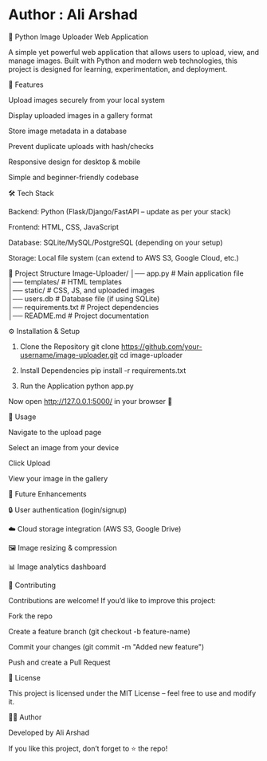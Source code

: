 <h1>Author : Ali Arshad</h1>

📸 Python Image Uploader Web Application

A simple yet powerful web application that allows users to upload, view, and manage images. Built with Python and modern web technologies, this project is designed for learning, experimentation, and deployment.

🚀 Features

Upload images securely from your local system

Display uploaded images in a gallery format

Store image metadata in a database

Prevent duplicate uploads with hash/checks

Responsive design for desktop & mobile

Simple and beginner-friendly codebase

🛠️ Tech Stack

Backend: Python (Flask/Django/FastAPI – update as per your stack)

Frontend: HTML, CSS, JavaScript

Database: SQLite/MySQL/PostgreSQL (depending on your setup)

Storage: Local file system (can extend to AWS S3, Google Cloud, etc.)

📂 Project Structure
Image-Uploader/
│── app.py                # Main application file  
│── templates/            # HTML templates  
│── static/               # CSS, JS, and uploaded images  
│── users.db           # Database file (if using SQLite)  
│── requirements.txt      # Project dependencies  
│── README.md             # Project documentation  

⚙️ Installation & Setup
1. Clone the Repository
git clone https://github.com/your-username/image-uploader.git
cd image-uploader

2. Install Dependencies
pip install -r requirements.txt

3. Run the Application
python app.py


Now open http://127.0.0.1:5000/
 in your browser 🎉

📸 Usage

Navigate to the upload page

Select an image from your device

Click Upload

View your image in the gallery

📌 Future Enhancements

🔒 User authentication (login/signup)

☁️ Cloud storage integration (AWS S3, Google Drive)

🖼️ Image resizing & compression

📊 Image analytics dashboard

🤝 Contributing

Contributions are welcome! If you’d like to improve this project:

Fork the repo

Create a feature branch (git checkout -b feature-name)

Commit your changes (git commit -m "Added new feature")

Push and create a Pull Request

📜 License

This project is licensed under the MIT License – feel free to use and modify it.

👨‍💻 Author

Developed by Ali Arshad

If you like this project, don’t forget to ⭐ the repo!